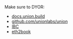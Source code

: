 Make sure to DYOR:

- [docs.union.build](https://docs.union.build)
- [github.com/unionlabs/union](https://github.com/unionlabs/union)
- [IBC](https://github.com/cosmos/ibc)
- [eth2book](https://eth2book.info)
